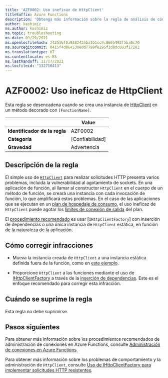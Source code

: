 ```yaml
---
title: 'AZF0002: Uso ineficaz de HttpClient'
titleSuffix: Azure Functions
description: 'Obtenga más información sobre la regla de análisis de código AZF0002: Uso ineficaz de HttpClient.'
author: kashimiz
ms.author: kashimiz
ms.topic: troubleshooting
ms.date: 09/29/2021
ms.openlocfilehash: 242536f0a9282425ba1b1cc9c8665492f5ba0c70
ms.sourcegitcommit: 0415f4d064530e0d7799fe295f1d8dc003f17202
ms.translationtype: HT
ms.contentlocale: es-ES
ms.lasthandoff: 11/17/2021
ms.locfileid: "132710413"
---
```

# <a name="azf0002-inefficient-httpclient-usage"></a>AZF0002: Uso ineficaz de HttpClient

Esta regla se desencadena cuando se crea una instancia de [HttpClient](/dotnet/api/system.net.http.httpclient?view=netcore-3.1&preserve-view=true) en un método decorado con `[FunctionName]`.

| | Value |
|-|-|
| **Identificador de la regla** |AZF0002|
| **Categoría** |[Confiabilidad]|
| **Gravedad** |Advertencia|

## <a name="rule-description"></a>Descripción de la regla

El simple uso de [`HttpClient`](/dotnet/api/system.net.http.httpclient?view=netcore-3.1&preserve-view=true) para realizar solicitudes HTTP presenta varios problemas, incluida la vulnerabilidad al agotamiento de sockets. En una aplicación de función, al llamar al constructor `HttpClient` en el cuerpo de un método de función, se creará una instancia con cada invocación de función, lo que amplificará estos problemas. En el caso de las aplicaciones que se ejecutan en un [plan de hospedaje de consumo](../../consumption-plan.md), el uso ineficaz de `HttpClient` puede agotar los [límites de conexión de salida](../../../azure-resource-manager/management/azure-subscription-service-limits.md#azure-functions-limits) del plan.

El [procedimiento recomendado](/dotnet/architecture/microservices/implement-resilient-applications/use-httpclientfactory-to-implement-resilient-http-requests) es usar [`IHttpClientFactory`] con inserción de dependencias _o_ una única instancia de `HttpClient` estática, en función de la naturaleza de la aplicación.

## <a name="how-to-fix-violations"></a>Cómo corregir infracciones

+ Mueva la instancia creada de `HttpClient` a una instancia estática definida fuera de la función, como en [este ejemplo](../../manage-connections.md?tabs=csharp#http-requests).

+ Proporcione `HttpClient` a las funciones mediante el uso de [IHttpClientFactory](/dotnet/api/system.net.http.ihttpclientfactory?view=dotnet-plat-ext-5.0&preserve-view=true) a través de la [inserción de dependencias](../../functions-dotnet-dependency-injection.md). Este es el enfoque recomendado para corregir esta infracción.

## <a name="when-to-suppress-the-rule"></a>Cuándo se suprime la regla

Esta regla no debe suprimirse.

## <a name="next-steps"></a>Pasos siguientes

Para obtener más información sobre los procedimientos recomendados de administración de conexiones en Azure Functions, consulte [Administración de conexiones en Azure Functions](../../manage-connections.md).

Para obtener más información sobre los problemas de comportamiento y la administración de `HttpClient`, consulte [Uso de IHttpClientFactory para implementar solicitudes HTTP resistentes](/dotnet/architecture/microservices/implement-resilient-applications/use-httpclientfactory-to-implement-resilient-http-requests).